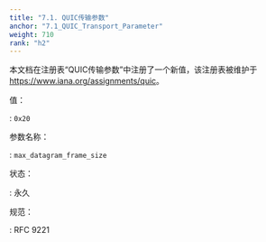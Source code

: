 ```yaml
---
title: "7.1. QUIC传输参数"
anchor: "7.1_QUIC_Transport_Parameter"
weight: 710
rank: "h2"
---
```


本文档在注册表“QUIC传输参数”中注册了一个新值，该注册表被维护于<https://www.iana.org/assignments/quic>。

值：

:   `0x20`

参数名称：

:   `max_datagram_frame_size`

状态：

:   永久

规范：

:   RFC 9221

